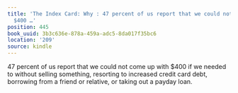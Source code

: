 ```yaml
---
title: 'The Index Card: Why : 47 percent of us report that we could not come up with
  $400 …'
position: 445
book_uuid: 3b3c636e-878a-459a-adc5-8da017f35bc6
location: '209'
source: kindle
---
```


47 percent of us report that we could not come up with $400 if we needed to without selling something, resorting to increased credit card debt, borrowing from a friend or relative, or taking out a payday loan.